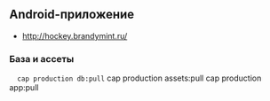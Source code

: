 Android-приложение
------------------

* http://hockey.brandymint.ru/

### База и ассеты

`  cap production db:pull`
   cap production assets:pull
   cap production app:pull


